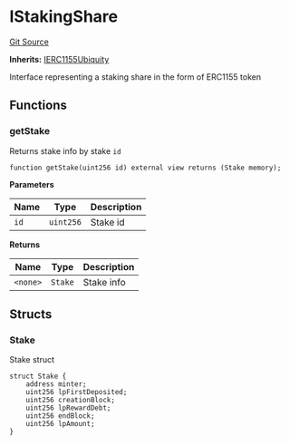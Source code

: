 # IStakingShare
[Git Source](https://github.com/rndquu/ubiquity-dollar/blob/acaf5012d59fae725859d662b4b531abaa7ec8f5/src/dollar/interfaces/IStakingShare.sol)

**Inherits:**
[IERC1155Ubiquity](/src/dollar/interfaces/IERC1155Ubiquity.sol/interface.IERC1155Ubiquity.md)

Interface representing a staking share in the form of ERC1155 token


## Functions
### getStake

Returns stake info by stake `id`


```solidity
function getStake(uint256 id) external view returns (Stake memory);
```
**Parameters**

|Name|Type|Description|
|----|----|-----------|
|`id`|`uint256`|Stake id|

**Returns**

|Name|Type|Description|
|----|----|-----------|
|`<none>`|`Stake`|Stake info|


## Structs
### Stake
Stake struct


```solidity
struct Stake {
    address minter;
    uint256 lpFirstDeposited;
    uint256 creationBlock;
    uint256 lpRewardDebt;
    uint256 endBlock;
    uint256 lpAmount;
}
```

